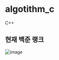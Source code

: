 # algotithm_c
C++ 

## 현재 백준 랭크
![image](https://user-images.githubusercontent.com/19217576/151375731-58701ae5-52e8-4e63-9e04-c42eb0973e84.png)

